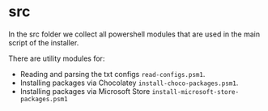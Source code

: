 # src

In the src folder we collect all powershell modules that are used in the main script of the installer.

There are utility modules for:
- Reading and parsing the txt configs `read-configs.psm1`.
- Installing packages via Chocolatey `install-choco-packages.psm1`.
- Installing packages via Microsoft Store `install-microsoft-store-packages.psm1`
